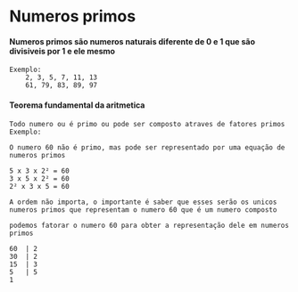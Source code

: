 # Numeros primos

#### Numeros primos são numeros naturais diferente de 0 e 1 que são divisiveis por 1 e ele mesmo
    Exemplo:
        2, 3, 5, 7, 11, 13
        61, 79, 83, 89, 97

#### Teorema fundamental da aritmetica
    Todo numero ou é primo ou pode ser composto atraves de fatores primos
    Exemplo:

    O numero 60 não é primo, mas pode ser representado por uma equação de numeros primos

    5 x 3 x 2² = 60
    3 x 5 x 2² = 60
    2² x 3 x 5 = 60

    A ordem não importa, o importante é saber que esses serão os unicos numeros primos que representam o numero 60 que é um numero composto

    podemos fatorar o numero 60 para obter a representação dele em numeros primos

    60  | 2
    30  | 2
    15  | 3
    5   | 5
    1


